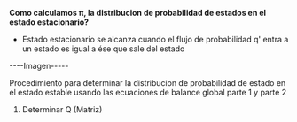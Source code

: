 __Como calculamos π, la distribucion de probabilidad de estados en el estado estacionario?__

- Estado estacionario se alcanza cuando el flujo de probabilidad q' entra a un 
estado es igual a ése que sale del estado 

----Imagen-----


Procedimiento para determinar la distribucion de probabilidad de estado en el estado estable
usando las ecuaciones de balance global parte 1 y parte 2 

1. Determinar Q (Matriz)